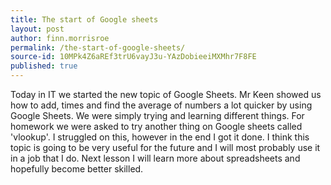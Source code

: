 ```yaml
---
title: The start of Google sheets
layout: post
author: finn.morrisroe
permalink: /the-start-of-google-sheets/
source-id: 10MPk4Z6aREf3trU6vayJ3u-YAzDobieeiMXMhr7F8FE
published: true
---
```

Today in IT we started the new topic of Google Sheets. Mr Keen showed us how to add, times and find the average of numbers a lot quicker by using Google Sheets. We were simply trying and learning different things. For homework we were asked to try another thing on Google sheets called 'vlookup'. I struggled on this, however in the end I got it done. I think this topic is going to be very useful for the future and I will most probably use it in a job that I do. Next lesson I will learn more about spreadsheets and hopefully become better skilled.

